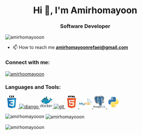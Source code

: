 <h1 align="center">Hi 👋, I'm Amirhomayoon</h1>
<h3 align="center">Software Developer</h3>

<p align="left"> <img src="https://komarev.com/ghpvc/?username=amirhomayooon&label=Profile%20views&color=0e75b6&style=flat" alt="amirhomayooon" /> </p>

- 📫 How to reach me **amirhomayoonrefaei@gmail.com**

<h3 align="left">Connect with me:</h3>
<p align="left">
<a href="https://www.linkedin.com/in/amirhomayoon-refaei/" target="blank"><img align="center" src="https://raw.githubusercontent.com/rahuldkjain/github-profile-readme-generator/master/src/images/icons/Social/linked-in-alt.svg" alt="amirhoomayoon" height="30" width="40" /></a>
</p>

<h3 align="left">Languages and Tools:</h3>
<p align="left"> <a href="https://www.w3schools.com/css/" target="_blank" rel="noreferrer"> <img src="https://raw.githubusercontent.com/devicons/devicon/master/icons/css3/css3-original-wordmark.svg" alt="css3" width="40" height="40"/> </a> <a href="https://www.djangoproject.com/" target="_blank" rel="noreferrer"> <img src="https://cdn.worldvectorlogo.com/logos/django.svg" alt="django" width="40" height="40"/> </a> <a href="https://www.docker.com/" target="_blank" rel="noreferrer"> <img src="https://raw.githubusercontent.com/devicons/devicon/master/icons/docker/docker-original-wordmark.svg" alt="docker" width="40" height="40"/> </a> <a href="https://git-scm.com/" target="_blank" rel="noreferrer"> <img src="https://www.vectorlogo.zone/logos/git-scm/git-scm-icon.svg" alt="git" width="40" height="40"/> </a> <a href="https://www.w3.org/html/" target="_blank" rel="noreferrer"> <img src="https://raw.githubusercontent.com/devicons/devicon/master/icons/html5/html5-original-wordmark.svg" alt="html5" width="40" height="40"/> </a> <a href="https://www.mysql.com/" target="_blank" rel="noreferrer"> <img src="https://raw.githubusercontent.com/devicons/devicon/master/icons/mysql/mysql-original-wordmark.svg" alt="mysql" width="40" height="40"/> </a> <a href="https://www.postgresql.org" target="_blank" rel="noreferrer"> <img src="https://raw.githubusercontent.com/devicons/devicon/master/icons/postgresql/postgresql-original-wordmark.svg" alt="postgresql" width="40" height="40"/> </a> <a href="https://www.python.org" target="_blank" rel="noreferrer"> <img src="https://raw.githubusercontent.com/devicons/devicon/master/icons/python/python-original.svg" alt="python" width="40" height="40"/> </a> </p>

<p><img align="left" src="https://github-readme-stats.vercel.app/api/top-langs?username=amirhomayooon&show_icons=true&theme=dark&locale=en&layout=compact" alt="amirhomayooon" /></p>
<p>&nbsp;<img align="center" src="https://github-readme-stats.vercel.app/api?username=amirhomayooon&show_icons=true&theme=dark&locale=en" alt="amirhomayooon" /></p>
<p><img align="center" src="https://github-readme-streak-stats.herokuapp.com/?user=amirhomayooon&theme=dark" alt="amirhomayooon" /></p>

